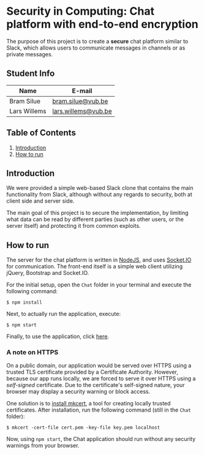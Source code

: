 # **Security in Computing: Chat platform with end-to-end encryption**
The purpose of this project is to create a **secure** chat platform similar to Slack, which allows users to communicate messages in channels or as private messages. 

## Student Info
| Name         | E-mail              |
|--------------|---------------------|
| Bram Silue   | bram.silue@vub.be   |
| Lars Willems | lars.willems@vub.be |


## Table of Contents
1. [Introduction](##Introduction)
2. [How to run](##How-to-run)


## Introduction
We were provided a simple web-based Slack clone that contains the main functionality from Slack, although without any regards to security, both at client side and server side. 

The main goal of this project is to secure the implementation, by limiting what data can be read by different parties (such as other users, or the server itself) and protecting it from common exploits.


## How to run
The server for the chat platform is written in [NodeJS](https://nodejs.org/en/download/), and uses [Socket.IO](https://socket.io/docs/v4/) for communication. The front-end itself is a simple web client utilizing jQuery, Bootstrap and Socket.IO.

For the initial setup, open the `Chat` folder in your terminal and execute the following command:

```
$ npm install
```

Next, to actually run the application, execute:

```
$ npm start
```

Finally, to use the application, click [here](https://localhost:8443).

### A note on HTTPS
On a public domain, our application would be served over HTTPS using a trusted TLS certificate provided by a Certificate Authority. However, because our app runs locally, we are forced to serve it over HTTPS using a *self-signed* certificate. Due to the certificate's self-signed nature, your browser may display a security warning or block access. 

One solution is to [install mkcert](https://github.com/FiloSottile/mkcert#installation), a tool for creating locally trusted certificates. After installation, run the following command (still in the `Chat` folder):

```
$ mkcert -cert-file cert.pem -key-file key.pem localhost
```

Now, using `npm start`, the Chat application should run without any security warnings from your browser.

